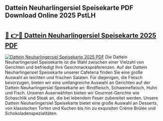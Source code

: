 ## Dattein Neuharlingersiel Speisekarte PDF Download Online 2025 PstLH

# <h2><a href="http://gce23a.nevu.top/?p=Dattein+Neuharlingersiel+Speisekarte">🔗 👉🔴 Dattein Neuharlingersiel Speisekarte 2025 PDF</a></h2>

[![Dattein Neuharlingersiel Speisekarte 2025 PDF](https://i.imgur.com/dBaPXMq.png)](http://gce23a.nevu.top/?p=Dattein+Neuharlingersiel+Speisekarte)
Die Dattein Neuharlingersiel Speisekarte ist die Wahl zwischen einer Vielzahl von Gerichten und befriedigt Ihre Geschmackspräferenzen. Auf der Dattein Neuharlingersiel Speisekarte unserer Cafeteria finden Sie eine große Auswahl an leichten und frischen Salaten. Für diejenigen, die Fleisch bevorzugen, bieten wir eine umfangreiche Auswahl an Gerichten auf der Dattein Neuharlingersiel Speisekarte an: Rindfleisch, Schweinefleisch, Huhn und Fisch. Unseren Auserwählten bieten wir Gourmet-Gerichte wie Schaschlik und Steak an, die bei lebendem Feuer zubereitet werden. Unsere Dattein Neuharlingersiel Speisekarte bietet eine große Auswahl an Desserts, von klassischen Torten und Kuchen bis hin zu exquisiten Crème Brûlée und Schokoladenspezialitäten.
